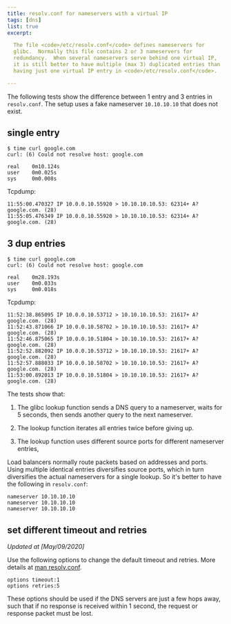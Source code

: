 ```yaml
---
title: resolv.conf for nameservers with a virtual IP
tags: [dns]
list: true
excerpt:

  The file <code>/etc/resolv.conf</code> defines nameservers for
  glibc.  Normally this file contains 2 or 3 nameservers for
  redundancy.  When several nameservers serve behind one virtual IP,
  it is still better to have multiple (max 3) duplicated entries than
  having just one virtual IP entry in <code>/etc/resolv.conf</code>.

---
```


The following tests show the difference between 1 entry and 3 entries
in `resolv.conf`.  The setup uses a fake nameserver `10.10.10.10` that
does not exist.

## single entry

```text
$ time curl google.com
curl: (6) Could not resolve host: google.com

real    0m10.124s
user    0m0.025s
sys     0m0.008s
```
Tcpdump:

```text
11:55:00.470327 IP 10.0.0.10.55920 > 10.10.10.10.53: 62314+ A? google.com. (28)
11:55:05.476349 IP 10.0.0.10.55920 > 10.10.10.10.53: 62314+ A? google.com. (28)
```

## 3 dup entries

```text
$ time curl google.com
curl: (6) Could not resolve host: google.com

real    0m28.193s
user    0m0.033s
sys     0m0.018s
```
Tcpdump:

```text
11:52:38.865095 IP 10.0.0.10.53712 > 10.10.10.10.53: 21617+ A? google.com. (28)
11:52:43.871066 IP 10.0.0.10.58702 > 10.10.10.10.53: 21617+ A? google.com. (28)
11:52:46.875065 IP 10.0.0.10.51804 > 10.10.10.10.53: 21617+ A? google.com. (28)
11:52:52.882092 IP 10.0.0.10.53712 > 10.10.10.10.53: 21617+ A? google.com. (28)
11:52:57.888033 IP 10.0.0.10.58702 > 10.10.10.10.53: 21617+ A? google.com. (28)
11:53:00.892013 IP 10.0.0.10.51804 > 10.10.10.10.53: 21617+ A? google.com. (28)
```

The tests show that:

  1. The glibc lookup function sends a DNS query to a nameserver,
     waits for 5 seconds, then sends another query to the next
     nameserver.

  2. The lookup function iterates all entries twice before giving up.

  3. The lookup function uses different source ports for different
     nameserver entries,

Load balancers normally route packets based on addresses and ports.
Using multiple identical entries diversifies source ports, which in
turn diversifies the actual nameservers for a single lookup.  So it's
better to have the following in `resolv.conf`:

```text
nameserver 10.10.10.10
nameserver 10.10.10.10
nameserver 10.10.10.10
```

## set different timeout and retries

*Updated at [May/09/2020]*

Use the following options to change the default timeout and retries.
More details at [man
resolv.conf](http://man7.org/linux/man-pages/man5/resolv.conf.5.html).

```text
options timeout:1
options retries:5
```

These options should be used if the DNS servers are just a few hops
away, such that if no response is received within 1 second, the
request or response packet must be lost.
